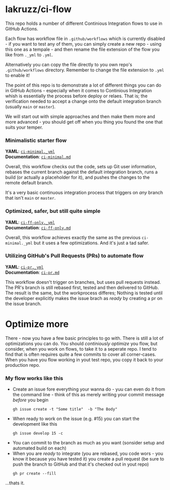 # lakruzz/ci-flow

This repo holds a number of different Continious Integration flows to use in GitHub Actions.

Each flow has workflow file in `.github/workflows` which is currently disabled - if you want to test any of them, you can simply create a new repo - using this one as a tempale - and then rename the file extension of the flow you like from `._yml` to `.yml`.

Alternatively you can copy the file directly to you own repo's `.github/workflows` directory. Remember to change the file extension to `.yml` to enable it!

The point of this repo is to demonstrate a lot of different things you can do in GitHub Actions - especially when it comes to Continious Integration whish is essentially the process before deploy or relaes. That is; the verification needed to accept a change onto the default integration branch (usually `main` or `master`).

We will start out with simple approaches and then make them more and more advanced - you should get off when you thing you found the one that suits your temper.

### Minimalistic starter flow

**YAML**: [`ci-minimal._yml`](.github/workflows/ci-minimal._yml)<br/>
**Documentation**: [`ci-minimal.md`](ci-minimal.md)

Overall, this workflow checks out the code, sets up Git user information, rebases the current branch against the default integration branch, runs a build (or actually a placeholder for it), and pushes the changes to the remote default branch. 

It's a very basic continuous integration process that triggers on _any_ branch that isn't `main` or `master`.


### Optimized, safer, but still quite simple

**YAML**: [`ci-ff-only._yml`](.github/workflows/ci-ff-only._yml)<br/>
**Documentation**: [`ci-ff-only.md`](ci-ff-only.md)

Overall, this workflow achieves exactly the same as the previous `ci-minimal._yml` but it uses a few optimizations. And it's just a tad safer.

### Utilizing GitHub's Pull Requests (PRs) to automate flow

**YAML**: [`ci-pr._yml`](.github/workflows/ci-pr._yml)<br/>
**Documentation**: [`ci-pr.md`](ci-pr.md)

This workflow doesn't trigger on branches, but uses pull requests instead. The PR's branch is still rebased first, tested and then delivered to GitHub. The result is the same, but the workprocess differes; Nothing is tested until the developer explicitly makes the issue brach as _ready_ by creating a pr on the issue branch.

# Optimize more
There - now you have a few basic principles to go with. There is still a lot of optimizations you can do. You should _continiously optimize_ you flow, but consider, when you work on flows, to take it to a seperate repo. I tend to find that is often requires quite a few commits to cover all corner-cases. When you have you flow working in yout test repo, you copy it back to your production repo.

### My flow works like this

- Create an issue fore everything your wanna do - yuu can even do it from the command line - think of this as merely writing your commit message _before_  you begin
  ```shell
  gh issue create -t "Some title"  -b "The Body"
  ```
- When ready to work on the issue (e.g. #15) you can start the development like this
  ```shell
  gh issue develop 15 -c
  ```
- You can commit to the branch as much as you want (sonsider setup and automated build on each)
- When you are _ready_ to integrate (you are rebased, you code wors - you know it because you have tested it) you create a pull request (be sure to push the branch to GitHub and that it's checked out in yout repo)
  ```shell
  gh pr create --fill
  ```

...thats it.